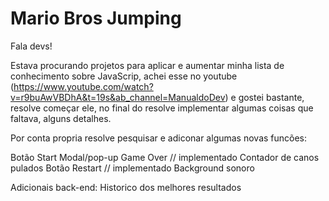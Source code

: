 # Mario Bros Jumping

Fala devs! 

Estava procurando projetos para aplicar e aumentar minha lista de conhecimento sobre JavaScrip, achei 
esse no youtube (https://www.youtube.com/watch?v=r9buAwVBDhA&t=19s&ab_channel=ManualdoDev) e gostei bastante, resolve 
começar ele, no final do resolve implementar algumas coisas que faltava, alguns detalhes.

Por conta propria resolve pesquisar e adiconar algumas novas funcões:

Botão Start 
Modal/pop-up Game Over // implementado
Contador de canos pulados 
Botão Restart // implementado
Background sonoro 


Adicionais back-end:
Historico dos melhores resultados

